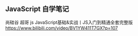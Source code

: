 ## JavaScript 自学笔记

尚硅谷 超哥 js JavaScript基础&实战丨JS入门到精通全套完整版
https://www.bilibili.com/video/BV1YW411T7GX?p=107